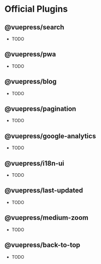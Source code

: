 # Official Plugins

## @vuepress/search

- TODO

## @vuepress/pwa

- TODO

## @vuepress/blog

- TODO

## @vuepress/pagination

- TODO

## @vuepress/google-analytics

- TODO

## @vuepress/i18n-ui

- TODO

## @vuepress/last-updated

- TODO

## @vuepress/medium-zoom

- TODO

## @vuepress/back-to-top

- TODO


